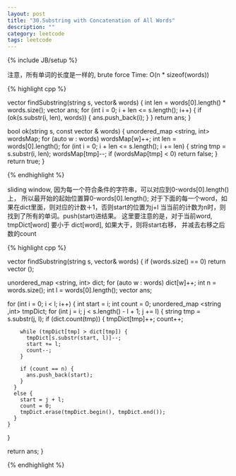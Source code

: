 ```yaml
---
layout: post
title: "30.Substring with Concatenation of All Words"
description: ""
category: leetcode
tags: leetcode
---
```

{% include JB/setup %}

注意，所有单词的长度是一样的, brute force
Time: O(n * sizeof(words))

{% highlight cpp %}

vector<int> findSubstring(string s, vector<string>& words) {
  int len = words[0].length() * words.size();
  vector <int> ans;
  for (int i = 0; i + len <= s.length(); i++) {
    if (ok(s.substr(i, len), words)) {
      ans.push_back(i);
    }
  }
  return ans;
}

bool ok(string s, const vector <string>& words) {
  unordered_map <string, int> wordsMap;
  for (auto w : words) wordsMap[w]++;
  int len = words[0].length();
  for (int i = 0; i + len <= s.length(); i += len) {
    string tmp = s.substr(i, len);
    wordsMap[tmp]--;
    if (wordsMap[tmp] < 0) return false;
  }
  return true;
}

{% endhighlight %}

sliding window, 因为每一个符合条件的字符串，可以对应到0-words[0].length()上，
所以最开始的起始位置算0-words[0].length();
对于下面的每一个word，如果在dict里面，则对应的计数＋1，否则start的位置为j+l
当当前的计数为n时，则找到了所有的单词。push(start)进结果。
这里要注意的是，对于当前word, tmpDict[word] 要小于 dict[word], 如果大于，则将start右移，
并减去右移之后数的count

{% highlight cpp %}

vector<int> findSubstring(string s, vector<string>& words) {
  if (words.size() == 0) return vector <int>();
    
  unordered_map <string, int> dict;
  for (auto w : words) dict[w]++;
  int n = words.size();
  int l = words[0].length();
  vector <int> ans;
    
  for (int i = 0; i < l; i++) {
    int start = i;
    int count = 0;
    unordered_map <string ,int> tmpDict;
    for (int j = i; j < s.length() - l + 1; j += l) {
      string tmp = s.substr(j, l);
      if (dict.count(tmp)) {
        tmpDict[tmp]++;
        count++;
                
        while (tmpDict[tmp] > dict[tmp]) {
          tmpDict[s.substr(start, l)]--;
          start += l;
          count--;
        }
                
        if (count == n) {
          ans.push_back(start);
        }
      }
      else {
        start = j + l;
        count = 0;
        tmpDict.erase(tmpDict.begin(), tmpDict.end());
      }
    }   
  }
    
  return ans;
}

{% endhighlight %}
